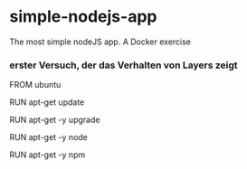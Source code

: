 # simple-nodejs-app
The most simple nodeJS app. A Docker exercise

### erster Versuch, der das Verhalten von Layers zeigt

FROM ubuntu

RUN apt-get update

RUN apt-get -y upgrade

RUN apt-get -y node

RUN apt-get -y npm
